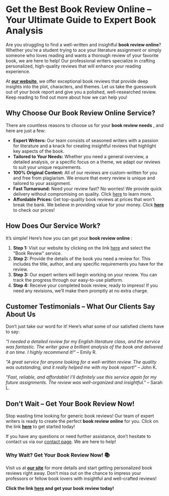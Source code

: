 # Get the Best Book Review Online – Your Ultimate Guide to Expert Book Analysis

Are you struggling to find a well-written and insightful **book review online**? Whether you're a student trying to ace your literature assignment or simply someone who loves reading and wants a thorough review of your favorite book, we are here to help! Our professional writers specialize in crafting personalized, high-quality reviews that will enhance your reading experience.

At [**our website**](https://tinyurl.com/topessay?keyword=book+review+online), we offer exceptional book reviews that provide deep insights into the plot, characters, and themes. Let us take the guesswork out of your book report and give you a polished, well-researched review. Keep reading to find out more about how we can help you!

## Why Choose Our Book Review Online Service?

There are countless reasons to choose us for your **book review needs** , and here are just a few:

- **Expert Writers:** Our team consists of seasoned writers with a passion for literature and a knack for creating insightful reviews that highlight key aspects of the book.
- **Tailored to Your Needs:** Whether you need a general overview, a detailed analysis, or a specific focus on a theme, we adapt our reviews to suit your unique requirements.
- **100% Original Content:** All of our reviews are custom-written for you and free from plagiarism. We ensure that every review is unique and tailored to your assignment.
- **Fast Turnaround:** Need your review fast? No worries! We provide quick delivery without compromising on quality. Click [here](https://tinyurl.com/topessay?keyword=book+review+online) to learn more.
- **Affordable Prices:** Get top-quality book reviews at prices that won't break the bank. We believe in providing value for your money. Click [**here**](https://tinyurl.com/topessay?keyword=book+review+online) to check our prices!

## How Does Our Service Work?

It’s simple! Here’s how you can get your **book review online** :

1. **Step 1:** Visit our website by clicking on the link [here](https://tinyurl.com/topessay?keyword=book+review+online) and select the "Book Review" service.
2. **Step 2:** Provide the details of the book you need a review for. This includes the title, author, and any specific requirements you have for the review.
3. **Step 3:** Our expert writers will begin working on your review. You can track the progress through our easy-to-use platform.
4. **Step 4:** Receive your completed book review, ready to impress! If you need any revisions, we’ll make them promptly at no extra charge.

## Customer Testimonials – What Our Clients Say About Us

Don’t just take our word for it! Here’s what some of our satisfied clients have to say:

_"I needed a detailed review for my English literature class, and the service was fantastic. The writer gave a brilliant analysis of the book and delivered it on time. I highly recommend it!"_ – Emily R.

_"A great service for anyone looking for a well-written review. The quality was outstanding, and it really helped me with my book report!"_ – John K.

_"Fast, reliable, and affordable! I’ll definitely use this service again for my future assignments. The review was well-organized and insightful."_ – Sarah L.

## Don’t Wait – Get Your Book Review Now!

Stop wasting time looking for generic book reviews! Our team of expert writers is ready to create the perfect **book review online** for you. Click on the link [**here**](https://tinyurl.com/topessay?keyword=book+review+online) to get started today!

If you have any questions or need further assistance, don’t hesitate to contact us via our [contact page](https://tinyurl.com/topessay?keyword=book+review+online). We are here to help!

### Why Wait? Get Your Book Review Now! 📚

Visit us at [**our site**](https://tinyurl.com/topessay?keyword=book+review+online) for more details and start getting personalized book reviews right away. Don’t miss out on the chance to impress your professors or fellow book lovers with insightful and well-crafted reviews!

**Click the link [here](https://tinyurl.com/topessay?keyword=book+review+online) and get your book review today!**
